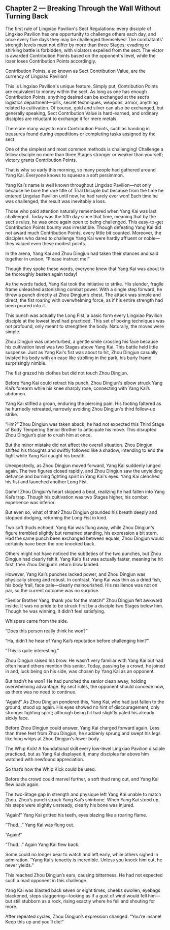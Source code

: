 ## Chapter 2 — Breaking Through the Wall Without Turning Back

The first rule of Lingxiao Pavilion's Sect Regulations: every disciple of Lingxiao Pavilion has one opportunity to challenge others each day, and once every five days they may be challenged themselves! The combatants’ strength levels must not differ by more than three Stages; evading or shirking battle is forbidden, with violators expelled from the sect. The victor is awarded Contribution Points based on the opponent's level, while the loser loses Contribution Points accordingly.

Contribution Points, also known as Sect Contribution Value, are the currency of Lingxiao Pavilion!

This is Lingxiao Pavilion's unique feature. Simply put, Contribution Points are equivalent to money within the sect. As long as one has enough Contribution Points, anything desired can be exchanged at the sect’s logistics department—pills, secret techniques, weapons, armor, anything related to cultivation. Of course, gold and silver can also be exchanged, but generally speaking, Sect Contribution Value is hard-earned, and ordinary disciples are reluctant to exchange it for mere metals.

There are many ways to earn Contribution Points, such as handing in treasures found during expeditions or completing tasks assigned by the sect.

One of the simplest and most common methods is challenging! Challenge a fellow disciple no more than three Stages stronger or weaker than yourself; victory grants Contribution Points.

That is why so early this morning, so many people had gathered around Yang Kai. Everyone knows to squeeze a soft persimmon.

Yang Kai’s name is well known throughout Lingxiao Pavilion—not only because he bore the rare title of Trial Disciple but because from the time he entered Lingxiao Pavilion until now, he had rarely ever won! Each time he was challenged, the result was inevitably a loss.

Those who paid attention naturally remembered when Yang Kai was last challenged. Today was the fifth day since that time, meaning that by the sect's rules, he was once again open to being challenged. This easy-to-get Contribution Points bounty was irresistible. Though defeating Yang Kai did not award much Contribution Points, every little bit counted. Moreover, the disciples who dared to challenge Yang Kai were hardly affluent or noble—they valued even these modest points.

In the arena, Yang Kai and Zhou Dingjun had taken their stances and said together in unison, “Please instruct me!”

Though they spoke these words, everyone knew that Yang Kai was about to be thoroughly beaten again today!

As the words faded, Yang Kai took the initiative to strike. His slender, fragile frame unleashed astonishing combat power. With a single step forward, he threw a punch directly at Zhou Dingjun’s chest. The attack was simple and direct, the fist roaring with overwhelming force, as if his entire strength had been poured into it.

This punch was actually the Long Fist, a basic form every Lingxiao Pavilion disciple at the lowest level had practiced. This set of boxing techniques was not profound, only meant to strengthen the body. Naturally, the moves were simple.

Zhou Dingjun was unperturbed, a gentle smile crossing his face because his cultivation level was two Stages above Yang Kai. This battle held little suspense. Just as Yang Kai's fist was about to hit, Zhou Dingjun casually twisted his body with an ease like strolling in the park, his burly frame surprisingly nimble.

The fist grazed his clothes but did not touch Zhou Dingjun.

Before Yang Kai could retract his punch, Zhou Dingjun's elbow struck Yang Kai’s forearm while his knee sharply rose, connecting with Yang Kai’s abdomen.

Yang Kai stifled a groan, enduring the piercing pain. His footing faltered as he hurriedly retreated, narrowly avoiding Zhou Dingjun's third follow-up strike.

“Hm?” Zhou Dingjun was taken aback; he had not expected this Third Stage of Body Tempering Senior Brother to anticipate his move. This disrupted Zhou Dingjun’s plan to crush him at once.

But the minor mistake did not affect the overall situation. Zhou Dingjun shifted his thoughts and swiftly followed like a shadow, intending to end the fight while Yang Kai caught his breath.

Unexpectedly, as Zhou Dingjun moved forward, Yang Kai suddenly lunged again. The two figures closed rapidly, and Zhou Dingjun saw the unyielding defiance and burning fighting spirit in Yang Kai's eyes. Yang Kai clenched his fist and launched another Long Fist.

Damn! Zhou Dingjun’s heart skipped a beat, realizing he had fallen into Yang Kai’s trap. Though his cultivation was two Stages higher, his combat experience was inferior.

But even so, what of that? Zhou Dingjun grounded his breath deeply and stopped dodging, returning the Long Fist in kind.

Two soft thuds echoed. Yang Kai was flung away, while Zhou Dingjun's figure trembled slightly but remained standing, his expression a bit stern. Had the same punch been exchanged between equals, Zhou Dingjun would certainly have been the one knocked back.

Others might not have noticed the subtleties of the two punches, but Zhou Dingjun had clearly felt it. Yang Kai’s fist was actually faster, meaning he hit first, then Zhou Dingjun’s return blow landed.

However, Yang Kai’s punches lacked power, and Zhou Dingjun was physically strong and robust. In contrast, Yang Kai was thin as a dried fish, his body frail, face pale—clearly malnourished. His resilience was not on par, so the current outcome was no surprise.

“Senior Brother Yang, thank you for the match!” Zhou Dingjun felt awkward inside. It was no pride to be struck first by a disciple two Stages below him. Though he was winning, it didn’t feel satisfying.

Whispers came from the side.

“Does this person really think he won?”

“Ha, didn’t he hear of Yang Kai’s reputation before challenging him?”

“This is quite interesting.”

Zhou Dingjun raised his brow. He wasn’t very familiar with Yang Kai but had often heard others mention this senior. Today, passing by a crowd, he joined in and, luck being on his side, was chosen by Yang Kai as an opponent.

But hadn’t he won? He had punched the senior clean away, holding overwhelming advantage. By sect rules, the opponent should concede now, as there was no need to continue.

“Again!” As Zhou Dingjun pondered this, Yang Kai, who had just fallen to the ground, stood up again. His eyes showed no hint of discouragement, only stronger fighting spirit; although being hit had slightly paled his already sickly face.

Before Zhou Dingjun could answer, Yang Kai charged forward again. Less than three feet from Zhou Dingjun, he suddenly sprung and swept his legs like long whips at Zhou Dingjun's lower body.

The Whip Kick! A foundational skill every low-level Lingxiao Pavilion disciple practiced, but as Yang Kai displayed it, many disciples far above him watched with newfound appreciation.

So that’s how the Whip Kick could be used.

Before the crowd could marvel further, a soft thud rang out, and Yang Kai flew back again.

The two-Stage gap in strength and physique left Yang Kai unable to match Zhou.  Zhou’s punch struck Yang Kai’s shinbone. When Yang Kai stood up, his steps were slightly unsteady, clearly his bone was injured.

“Again!” Yang Kai gritted his teeth, eyes blazing like a roaring flame.

“Thud...” Yang Kai was flung out.

“Again!”

“Thud...” Again Yang Kai flew back.

Some could no longer bear to watch and left early, while others sighed in admiration. “Yang Kai’s tenacity is incredible. Unless you knock him out, he never yields.”

This reached Zhou Dingjun’s ears, causing bitterness. He had not expected such a mad opponent in this challenge.

Yang Kai was blasted back seven or eight times, cheeks swollen, eyebags blackened, steps staggering—looking as if a gust of wind would fell him—but still stubborn as a rock, rising exactly where he fell and shouting for more.

After repeated cycles, Zhou Dingjun’s expression changed. “You’re insane! Keep this up and you’ll die!”